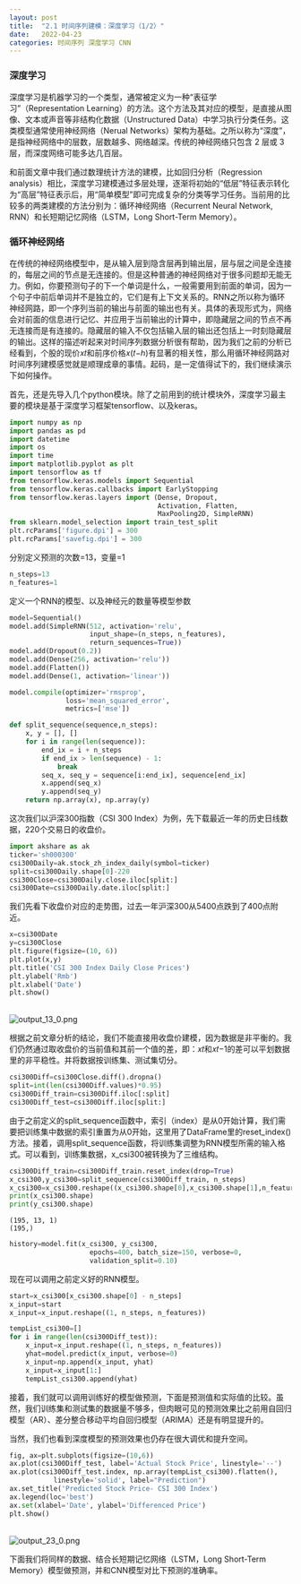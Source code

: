 ```yaml
---
layout: post
title:  "2.1 时间序列建模：深度学习（1/2）"
date:   2022-04-23
categories: 时间序列 深度学习 CNN
---
```



### 深度学习


深度学习是机器学习的一个类型，通常被定义为一种“表征学习”（Representation Learning）的方法。这个方法及其对应的模型，是直接从图像、文本或声音等非结构化数据（Unstructured Data）中学习执行分类任务。这类模型通常使用神经网络（Nerual Networks）架构为基础。之所以称为“深度”，是指神经网络中的层数，层数越多、网络越深。传统的神经网络只包含 2 层或 3 层，而深度网络可能多达几百层。


和前面文章中我们通过数理统计方法的建模，比如回归分析（Regression analysis）相比，深度学习建模通过多层处理，逐渐将初始的“低层”特征表示转化为“高层”特征表示后，用“简单模型”即可完成复杂的分类等学习任务。当前用的比较多的两类建模的方法分别为：循环神经网络（Recurrent Neural Network, RNN）和长短期记忆网络（LSTM，Long Short-Term Memory）。


### 循环神经网络


在传统的神经网络模型中，是从输入层到隐含层再到输出层，层与层之间是全连接的，每层之间的节点是无连接的。但是这种普通的神经网络对于很多问题却无能无力。例如，你要预测句子的下一个单词是什么，一般需要用到前面的单词，因为一个句子中前后单词并不是独立的，它们是有上下文关系的。RNN之所以称为循环神经网路，即一个序列当前的输出与前面的输出也有关。具体的表现形式为，网络会对前面的信息进行记忆、并应用于当前输出的计算中，即隐藏层之间的节点不再无连接而是有连接的。隐藏层的输入不仅包括输入层的输出还包括上一时刻隐藏层的输出。这样的描述听起来对时间序列数据分析很有帮助，因为我们之前的分析已经看到，个股的现价𝑥𝑡和前序价格𝑥(𝑡−ℎ)有显著的相关性，那么用循环神经网路对时间序列建模感觉就是顺理成章的事情。起码，是一定值得试下的，我们继续演示下如何操作。


首先，还是先导入几个python模块。除了之前用到的统计模块外，深度学习最主要的模块是基于深度学习框架tensorflow、以及keras。


```python
import numpy as np
import pandas as pd
import datetime
import os
import time
import matplotlib.pyplot as plt
import tensorflow as tf
from tensorflow.keras.models import Sequential
from tensorflow.keras.callbacks import EarlyStopping
from tensorflow.keras.layers import (Dense, Dropout, 
                                     Activation, Flatten, 
                                     MaxPooling2D, SimpleRNN)
from sklearn.model_selection import train_test_split
plt.rcParams['figure.dpi'] = 300
plt.rcParams['savefig.dpi'] = 300
```


分别定义预测的次数=13，变量=1


```python
n_steps=13
n_features=1
```


定义一个RNN的模型、以及神经元的数量等模型参数


```python
model=Sequential()
model.add(SimpleRNN(512, activation='relu', 
                    input_shape=(n_steps, n_features),
                    return_sequences=True))
model.add(Dropout(0.2))
model.add(Dense(256, activation='relu'))
model.add(Flatten())
model.add(Dense(1, activation='linear'))
```


```python
model.compile(optimizer='rmsprop',
              loss='mean_squared_error',
              metrics=['mse'])
```


```python
def split_sequence(sequence,n_steps):
    x, y = [], []
    for i in range(len(sequence)):
        end_ix = i + n_steps
        if end_ix > len(sequence) - 1:
            break
        seq_x, seq_y = sequence[i:end_ix], sequence[end_ix]
        x.append(seq_x)
        y.append(seq_y)
    return np.array(x), np.array(y)
```


这次我们以沪深300指数（CSI 300 Index）为例，先下载最近一年的历史日线数据，220个交易日的收盘价。


```python
import akshare as ak
ticker='sh000300'
csi300Daily=ak.stock_zh_index_daily(symbol=ticker)
split=csi300Daily.shape[0]-220
csi300Close=csi300Daily.close.iloc[split:]
csi300Date=csi300Daily.date.iloc[split:]
```


我们先看下收盘价对应的走势图，过去一年沪深300从5400点跌到了400点附近。


```python
x=csi300Date
y=csi300Close
plt.figure(figsize=(10, 6))
plt.plot(x,y)
plt.title('CSI 300 Index Daily Close Prices')
plt.ylabel('Rmb')
plt.xlabel('Date')
plt.show()
```

​    
![output_13_0.png](https://s2.loli.net/2022/04/23/QO7NU1imoR4hMAd.png)
​    

根据之前文章分析的结论，我们不能直接用收盘价建模，因为数据是非平衡的。我们仍然通过取收盘价的当前值和其前一个值的差，即：𝑥𝑡和𝑥𝑡−1的差可以平划数据里的非平稳性。并将数据按训练集、测试集切分。


```python
csi300Diff=csi300Close.diff().dropna()
split=int(len(csi300Diff.values)*0.95)
csi300Diff_train=csi300Diff.iloc[:split]
csi300Diff_test=csi300Diff.iloc[split:]
```


由于之前定义的split_sequence函数中，索引（index）是从0开始计算，我们需要把训练集中数据的索引重置为从0开始，这里用了DataFrame里的reset_index()方法。接着，调用split_sequence函数，将训练集调整为RNN模型所需的输入格式。可以看到，训练集数据，x_csi300被转换为了三维结构。


```python
csi300Diff_train=csi300Diff_train.reset_index(drop=True)
x_csi300,y_csi300=split_sequence(csi300Diff_train, n_steps)
x_csi300=x_csi300.reshape((x_csi300.shape[0],x_csi300.shape[1],n_features))
print(x_csi300.shape)
print(y_csi300.shape)
```

    (195, 13, 1)
    (195,)



```python
history=model.fit(x_csi300, y_csi300, 
                    epochs=400, batch_size=150, verbose=0, 
                    validation_split=0.10)
```


现在可以调用之前定义好的RNN模型。


```python
start=x_csi300[x_csi300.shape[0] - n_steps]
x_input=start
x_input=x_input.reshape((1, n_steps, n_features))
```


```python
tempList_csi300=[]
for i in range(len(csi300Diff_test)):
    x_input=x_input.reshape((1, n_steps, n_features))
    yhat=model.predict(x_input, verbose=0)
    x_input=np.append(x_input, yhat)
    x_input=x_input[1:]
    tempList_csi300.append(yhat)
```


接着，我们就可以调用训练好的模型做预测，下面是预测值和实际值的比较。虽然，我们训练集和测试集的数据量不够多，但肉眼可见的预测效果比之前用自回归模型（AR）、差分整合移动平均自回归模型（ARIMA）还是有明显提升的。


当然，我们也看到深度模型的预测效果也仍存在很大调优和提升空间。


```python
fig, ax=plt.subplots(figsize=(10,6))
ax.plot(csi300Diff_test, label='Actual Stock Price', linestyle='--')
ax.plot(csi300Diff_test.index, np.array(tempList_csi300).flatten(),
           linestyle='solid', label="Prediction")
ax.set_title('Predicted Stock Price- CSI 300 Index')
ax.legend(loc='best')
ax.set(xlabel='Date', ylabel='Differenced Price')
plt.show()
```

​    
![output_23_0.png](https://s2.loli.net/2022/04/23/AWgcKaSi5PT4lbt.png)
​    

下面我们将同样的数据、结合长短期记忆网络（LSTM，Long Short-Term Memory）模型做预测，并和CNN模型对比下预测的准确率。



